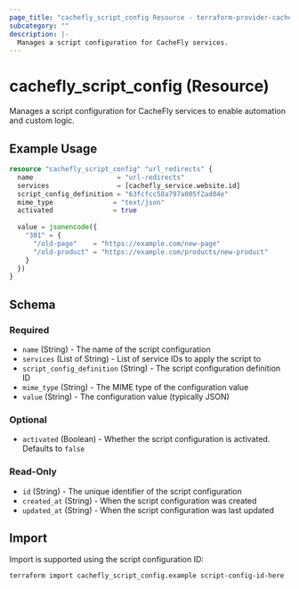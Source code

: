 ```yaml
---
page_title: "cachefly_script_config Resource - terraform-provider-cachefly"
subcategory: ""
description: |-
  Manages a script configuration for CacheFly services.
---
```


# cachefly_script_config (Resource)

Manages a script configuration for CacheFly services to enable automation and custom logic.

## Example Usage

```terraform
resource "cachefly_script_config" "url_redirects" {
  name                     = "url-redirects"
  services                 = [cachefly_service.website.id]
  script_config_definition = "63fcfcc58a797a005f2ad04e"
  mime_type               = "text/json"
  activated               = true
  
  value = jsonencode({
    "301" = {
      "/old-page"    = "https://example.com/new-page"
      "/old-product" = "https://example.com/products/new-product"
    }
  })
}
```

## Schema

### Required

- `name` (String) - The name of the script configuration
- `services` (List of String) - List of service IDs to apply the script to
- `script_config_definition` (String) - The script configuration definition ID
- `mime_type` (String) - The MIME type of the configuration value
- `value` (String) - The configuration value (typically JSON)

### Optional

- `activated` (Boolean) - Whether the script configuration is activated. Defaults to `false`

### Read-Only

- `id` (String) - The unique identifier of the script configuration
- `created_at` (String) - When the script configuration was created
- `updated_at` (String) - When the script configuration was last updated

## Import

Import is supported using the script configuration ID:

```shell
terraform import cachefly_script_config.example script-config-id-here
```